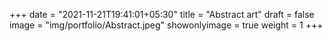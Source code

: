 +++
date = "2021-11-21T19:41:01+05:30"
title = "Abstract art"
draft = false
image = "img/portfolio/Abstract.jpeg"
showonlyimage = true
weight = 1
+++
